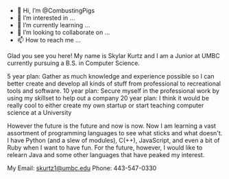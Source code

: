 - 👋 Hi, I’m @CombustingPigs
- 👀 I’m interested in ...
- 🌱 I’m currently learning ...
- 💞️ I’m looking to collaborate on ...
- 📫 How to reach me ...

<!---
CombustingPigs/CombustingPigs is a ✨ special ✨ repository because its `README.md` (this file) appears on your GitHub profile.
You can click the Preview link to take a look at your changes.
--->

Glad you see you here! My name is Skylar Kurtz and I am a Junior at UMBC currently pursuing a B.S. in Computer Science. 

5 year plan: Gather as much knowledge and experience possible so I can better create and develop all kinds of stuff from professional to recreational tools and software.
10 year plan: Secure myself in the professional work by using my skillset to help out a company 
20 year plan: I think it would be really cool to either create my own startup or start teaching computer science at a University

However the future is the future and now is now. Now I am learning a vast assortment of programming languages to see what sticks and what doesn't. I have Python (and a slew of 
modules), C(++), JavaScript, and even a bit of Ruby when I want to have fun. For the future, however, I would like to relearn Java and some other languages that have peaked my
interest.

My Email: skurtz1@umbc.edu
Phone: 443-547-0330
